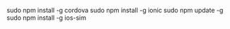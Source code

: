 sudo npm install -g cordova
sudo npm install -g ionic
sudo npm update -g
sudo npm install -g ios-sim

